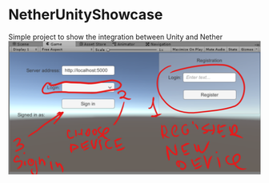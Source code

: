 # NetherUnityShowcase
Simple project to show the integration between Unity and Nether
![Unity screenshot](images/readme.screenshot.png)
